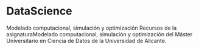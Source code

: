 # DataScience

Modelado computacional, simulación y optimización
Recursos de la asignaturaModelado computacional, simulación y optimización del Máster Universitario en Ciencia de Datos de la Universidad de Alicante.
